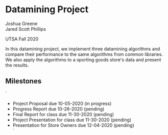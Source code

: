 # Datamining Project

Joshua Greene  
Jared Scott Phillips

UTSA Fall 2020

In this datamining project, we implement three datamining algorithms and compare their performance to the same algorithms from common libraries.  We also apply the algorithms to a sporting goods store's data and present the results.

## Milestones

`
  - Project Proposal                  due 10-05-2020 (in progress)  
  - Progress Report                   due 10-26-2020 (pending)  
  - Final Report for class            due 11-30-2020 (pending)  
  - Project Presentation for class    due 11-30-2020 (pending)  
  - Presentation for Store Owners     due 12-04-2020 (pending)  
`